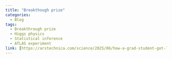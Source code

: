 ```yaml
---
title: "Breakthough prize"
categories:
  - Blog
tags:
  - Breakthrough prize
  - Higgs physics
  - Statistical inference
  - ATLAS experiment
link: [https://arstechnica.com/science/2025/06/how-a-grad-student-got-lhc-data-to-play-nice-with-quantum-interference/](https://news.uci.edu/2025/04/25/uc-irvine-scientists-among-winners-of-breakthrough-prize-in-fundamental-physics/)
---
```

